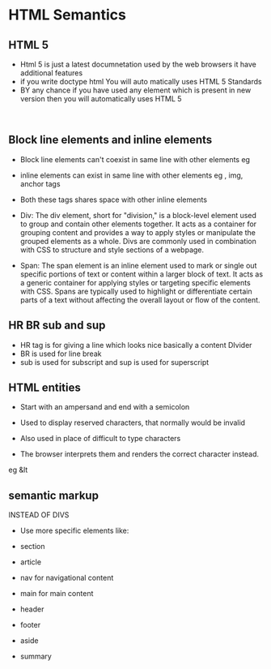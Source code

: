 # HTML Semantics

## HTML 5

* Html 5 is just a latest documnetation used by the web browsers it have additional features
* if you write doctype html You will auto matically uses HTML 5 Standards
* BY any chance if you have used any element which is present in new version then you will automatically uses HTML 5

<br>

## Block line elements and inline elements

* Block line elements can't coexist in same line with other elements eg <p> <h>
* inline elements can exist in same line with other elements eg , img, anchor tags
* Both these tags shares space with other inline elements

* Div: The div element, short for "division," is a block-level element used to group and contain other elements together. It acts as a container for grouping content and provides a way to apply styles or manipulate the grouped elements as a whole. Divs are commonly used in combination with CSS to structure and style sections of a webpage.

* Span: The span element is an inline element used to mark or single out specific portions of text or content within a larger block of text. It acts as a generic container for applying styles or targeting specific elements with CSS. Spans are typically used to highlight or differentiate certain parts of a text without affecting the overall layout or flow of the content.


## HR BR sub and sup
* HR tag is for giving a line which looks nice basically a content DIvider
* BR is used for line break
* sub is used for subscript and sup is used for superscript


## HTML entities

* Start with an ampersand and end with a semicolon

* Used to display reserved characters, that normally would be invalid

* Also used in place of difficult to type characters

* The browser interprets them and renders the correct character instead.

eg &lt 




## semantic markup 

INSTEAD OF DIVS

 * Use more specific elements like:

* section

* article

* nav for navigational content

* main for main content 

* header

* footer

* aside

* summary 

